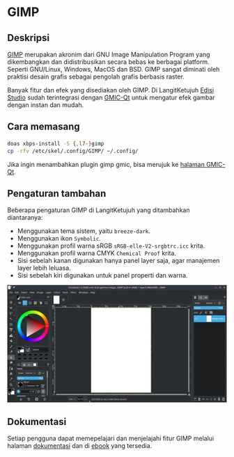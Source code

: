 # GIMP

## Deskripsi

[GIMP](https://www.gimp.org/) merupakan akronim dari GNU Image Manipulation Program yang dikembangkan dan didistribusikan secara bebas ke berbagai platform. Seperti GNU/Linux, Windows, MacOS dan BSD. GIMP sangat diminati oleh praktisi desain grafis sebagai pengolah grafis berbasis raster.

Banyak fitur dan efek yang disediakan oleh GIMP. Di LangitKetujuh [Edisi Studio](../../perbandingan/edisi.md#studio) sudah terintegrasi dengan [GMIC-Qt](gmic-qt.md) untuk mengatur efek gambar dengan instan dan mudah.

## Cara memasang

```sh
doas xbps-install -S {,l7-}gimp
cp -rfv /etc/skel/.config/GIMP/ ~/.config/
```

Jika ingin menambahkan plugin gimp gmic, bisa merujuk ke [halaman GMIC-Qt](gmic-qt.md).

## Pengaturan tambahan

Beberapa pengaturan GIMP di LangitKetujuh yang ditambahkan diantaranya:

- Menggunakan tema sistem, yaitu `breeze-dark`.
- Menggunakan ikon `Symbolic`.
- Menggunakan profil warna sRGB `sRGB-elle-V2-srgbtrc.icc` krita.
- Menggunakan profil warna CMYK `Chemical Proof` krita.
- Sisi sebelah kanan digunakan hanya panel layer saja, agar manajemen layer lebih leluasa.
- Sisi sebelah kiri digunakan untuk panel properti dan warna.

![GIMP LangitKetujuh OS](../../media/image/gimp-langitketujuh-id-2.webp)

## Dokumentasi

Setiap pengguna dapat memepelajari dan menjelajahi fitur GIMP melalui halaman [dokumentasi](https://www.gimp.org/docs/) dan di [ebook](https://www.gimp.org/books/) yang tersedia.
